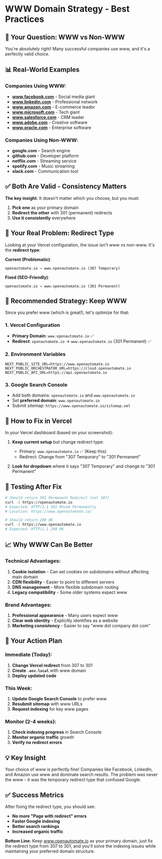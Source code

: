 # WWW Domain Strategy - Best Practices

## 🤔 **Your Question: WWW vs Non-WWW**

You're absolutely right! Many successful companies use www, and it's a perfectly valid choice.

## 📊 **Real-World Examples**

### Companies Using WWW:
- **www.facebook.com** - Social media giant
- **www.linkedin.com** - Professional network
- **www.amazon.com** - E-commerce leader
- **www.microsoft.com** - Tech giant
- **www.salesforce.com** - CRM leader
- **www.adobe.com** - Creative software
- **www.oracle.com** - Enterprise software

### Companies Using Non-WWW:
- **google.com** - Search engine
- **github.com** - Developer platform
- **netflix.com** - Streaming service
- **spotify.com** - Music streaming
- **slack.com** - Communication tool

## ✅ **Both Are Valid - Consistency Matters**

**The key insight**: It doesn't matter which you choose, but you must:
1. **Pick one** as your primary domain
2. **Redirect the other** with 301 (permanent) redirects
3. **Use it consistently** everywhere

## 🚨 **Your Real Problem: Redirect Type**

Looking at your Vercel configuration, the issue isn't www vs non-www. It's the **redirect type**:

**Current (Problematic)**:
```
openautomate.io → www.openautomate.io (307 Temporary)
```

**Fixed (SEO-Friendly)**:
```
openautomate.io → www.openautomate.io (301 Permanent)
```

## 🎯 **Recommended Strategy: Keep WWW**

Since you prefer www (which is great!), let's optimize for that:

### 1. **Vercel Configuration**
- **Primary Domain**: `www.openautomate.io` ✅
- **Redirect**: `openautomate.io` → `www.openautomate.io` (301 Permanent) ✅

### 2. **Environment Variables**
```env
NEXT_PUBLIC_SITE_URL=https://www.openautomate.io
NEXT_PUBLIC_ORCHESTRATOR_URL=https://cloud.openautomate.io
NEXT_PUBLIC_API_URL=https://api.openautomate.io
```

### 3. **Google Search Console**
- Add both domains: `openautomate.io` and `www.openautomate.io`
- Set **preferred domain**: `www.openautomate.io`
- Submit sitemap: `https://www.openautomate.io/sitemap.xml`

## 🔧 **How to Fix in Vercel**

In your Vercel dashboard (based on your screenshot):

1. **Keep current setup** but change redirect type:
   - Primary: `www.openautomate.io` ✅ (Keep this)
   - Redirect: Change from "307 Temporary" to "301 Permanent"

2. **Look for dropdown** where it says "307 Temporary" and change to "301 Permanent"

## 🧪 **Testing After Fix**

```bash
# Should return 301 Permanent Redirect (not 307)
curl -I https://openautomate.io
# Expected: HTTP/1.1 301 Moved Permanently
# Location: https://www.openautomate.io/

# Should return 200 OK
curl -I https://www.openautomate.io
# Expected: HTTP/1.1 200 OK
```

## 📈 **Why WWW Can Be Better**

### Technical Advantages:
1. **Cookie isolation** - Can set cookies on subdomains without affecting main domain
2. **CDN flexibility** - Easier to point to different servers
3. **DNS management** - More flexible subdomain routing
4. **Legacy compatibility** - Some older systems expect www

### Brand Advantages:
1. **Professional appearance** - Many users expect www
2. **Clear web identity** - Explicitly identifies as a website
3. **Marketing consistency** - Easier to say "www dot company dot com"

## 🎯 **Your Action Plan**

### Immediate (Today):
1. **Change Vercel redirect** from 307 to 301
2. **Create `.env.local`** with www domain
3. **Deploy updated code**

### This Week:
1. **Update Google Search Console** to prefer www
2. **Resubmit sitemap** with www URLs
3. **Request indexing** for key www pages

### Monitor (2-4 weeks):
1. **Check indexing progress** in Search Console
2. **Monitor organic traffic** growth
3. **Verify no redirect errors**

## 💡 **Key Insight**

Your choice of www is perfectly fine! Companies like Facebook, LinkedIn, and Amazon use www and dominate search results. The problem was never the www - it was the temporary redirect type that confused Google.

## ✅ **Success Metrics**

After fixing the redirect type, you should see:
- **No more "Page with redirect" errors**
- **Faster Google indexing**
- **Better search rankings**
- **Increased organic traffic**

**Bottom Line**: Keep www.openautomate.io as your primary domain, just fix the redirect type from 307 to 301, and you'll solve the indexing issues while maintaining your preferred domain structure.
